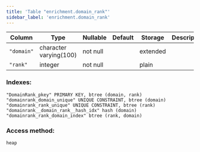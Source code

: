 ```yaml
---
title: 'Table "enrichment.domain_rank"'
sidebar_label: 'enrichment.domain_rank'
---
```

Column |          Type          | Nullable | Default | Storage  | Description 
--------|------------------------|----------|---------|----------|-------------
`"domain"` | character varying(100) | not null |         | extended | 
`"rank"`   | integer                | not null |         | plain    | 
### Indexes:
```
"DomainRank_pkey" PRIMARY KEY, btree (domain, rank)
"domainrank_domain_unique" UNIQUE CONSTRAINT, btree (domain)
"domainrank_rank_unique" UNIQUE CONSTRAINT, btree (rank)
"domainrank__domain_rank__hash_idx" hash (domain)
"domainrank_rank_domain_index" btree (rank, domain)
```
### Access method:
```
heap
```